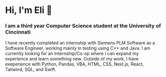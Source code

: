 <h1> Hi, I'm Eli 👋 </h1>
<h3> I am a third year Computer Science student at the University of Cincinnati </h3> 
<p> I have recently completed an internship with Siemens PLM Software as a Software Engineer, working mainly in testing using C++ and Java. I am currently looking for an Internship/Co-op where I can expand my experience and learn something new. Outside of my work, I have exeperience with Python, Pandas, VBA, HTML, CSS, Next.js, React, Tailwind, SQL, and Swift. </p>
<!--
**elipappas/elipappas** is a ✨ _special_ ✨ repository because its `README.md` (this file) appears on your GitHub profile.

Here are some ideas to get you started:

- 🔭 I’m currently working on ...
- 🌱 I’m currently learning ...
- 👯 I’m looking to collaborate on ...
- 🤔 I’m looking for help with ...
- 💬 Ask me about ...
- 📫 How to reach me: ...
- 😄 Pronouns: ...
- ⚡ Fun fact: ...
-->
